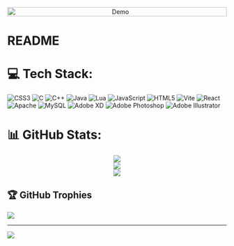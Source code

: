 <div style="display: flex; justify-content: center; align-items: center;">
  <div style="text-align: center; width: 100%;">
    <img src="https://github.com/puthearithkeng/README/blob/main/222254.gif" alt="Demo" width="100%">
  </div>
</div>

# README


# 💻 Tech Stack:
![CSS3](https://img.shields.io/badge/css3-%231572B6.svg?style=for-the-badge&logo=css3&logoColor=white) ![C](https://img.shields.io/badge/c-%2300599C.svg?style=for-the-badge&logo=c&logoColor=white) ![C++](https://img.shields.io/badge/c++-%2300599C.svg?style=for-the-badge&logo=c%2B%2B&logoColor=white) ![Java](https://img.shields.io/badge/java-%23ED8B00.svg?style=for-the-badge&logo=openjdk&logoColor=white) ![Lua](https://img.shields.io/badge/lua-%232C2D72.svg?style=for-the-badge&logo=lua&logoColor=white) ![JavaScript](https://img.shields.io/badge/javascript-%23323330.svg?style=for-the-badge&logo=javascript&logoColor=%23F7DF1E) ![HTML5](https://img.shields.io/badge/html5-%23E34F26.svg?style=for-the-badge&logo=html5&logoColor=white) ![Vite](https://img.shields.io/badge/vite-%23646CFF.svg?style=for-the-badge&logo=vite&logoColor=white) ![React](https://img.shields.io/badge/react-%2320232a.svg?style=for-the-badge&logo=react&logoColor=%2361DAFB) ![Apache](https://img.shields.io/badge/apache-%23D42029.svg?style=for-the-badge&logo=apache&logoColor=white) ![MySQL](https://img.shields.io/badge/mysql-4479A1.svg?style=for-the-badge&logo=mysql&logoColor=white) ![Adobe XD](https://img.shields.io/badge/Adobe%20XD-470137?style=for-the-badge&logo=Adobe%20XD&logoColor=#FF61F6) ![Adobe Photoshop](https://img.shields.io/badge/adobe%20photoshop-%2331A8FF.svg?style=for-the-badge&logo=adobe%20photoshop&logoColor=white) ![Adobe Illustrator](https://img.shields.io/badge/adobe%20illustrator-%23FF9A00.svg?style=for-the-badge&logo=adobe%20illustrator&logoColor=white)

# 📊 GitHub Stats:

<div style="text-align: center;">
  <img src="https://github-readme-stats.vercel.app/api?username=puthearithkeng&theme=blue_navy&hide_border=true&include_all_commits=false&count_private=false">
  <br/>
  <img src="https://nirzak-streak-stats.vercel.app/?user=puthearithkeng&theme=blue_navy&hide_border=true">
  <br/>
  <img src="https://github-readme-stats.vercel.app/api/top-langs/?username=puthearithkeng&theme=blue_navy&hide_border=true&include_all_commits=false&count_private=false&layout=compact">
</div>





## 🏆 GitHub Trophies
![](https://github-profile-trophy.vercel.app/?username=puthearithkeng&theme=radical&no-frame=false&no-bg=true&margin-w=4)

---
[![](https://visitcount.itsvg.in/api?id=puthearithkeng&icon=0&color=0)](https://visitcount.itsvg.in)

<!-- Proudly created with GPRM ( https://gprm.itsvg.in ) -->
